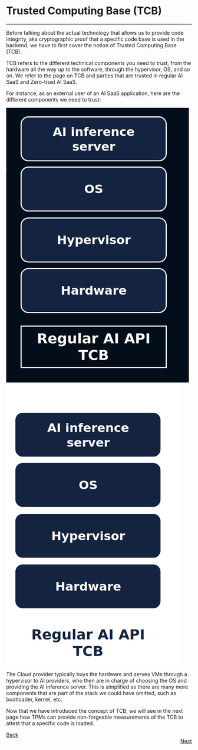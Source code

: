 # Trusted Computing Base (TCB)
________________________________________________________

Before talking about the actual technology that allows us to provide code integrity, aka cryptographic proof that a specific code base is used in the backend, we have to first cover the notion of Trusted Computing Base (TCB).

TCB refers to the different technical components you need to trust, from the hardware all the way up to the software, through the hypervisor, OS, and so on.
We refer to the page on TCB and parties that are trusted in regular AI SaaS and Zero-trust AI SaaS.

For instance, as an external user of an AI SaaS application, here are the different components we need to trust:

![tcb-dark](../../assets/TCB-dark.png#only-dark)
![tcb-light](../../assets/TCB-light.png#only-light)

The Cloud provider typically buys the hardware and serves VMs through a hypervisor to AI providers, who then are in charge of choosing the OS and providing the AI inference server. This is simplified as there are many more components that are part of the stack we could have omitted, such as bootloader, kernel, etc.

Now that we have introduced the concept of TCB, we will see in the next page how TPMs can provide non-forgeable measurements of the TCB to attest that a specific code is loaded.

<div style="text-align: left;">
  <a href="../hardened-environments" class="btn">Back</a>
</div>

<div style="text-align: right;">
  <a href="../TPMs" class="btn">Next</a>
</div>
